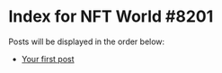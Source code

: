 # Index for NFT World #8201
Posts will be displayed in the order below:

- [Your first post](./001-first.md)

